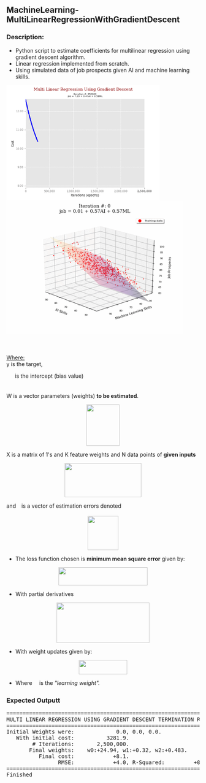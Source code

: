 <h2>MachineLearning-MultiLinearRegressionWithGradientDescent</h2>
<h3>Description:</h3>
<ul style="list-style-type:disc">
<li>Python script to estimate coefficients for multilinear regression using gradient descent algorithm. </li>
<li>Linear regression implemented from scratch.</li>
<li>Using simulated data of job prospects given AI and machine learning skills.</li>
</ul>

<p float="left">
  <img src="/linearRegressionCost.gif" width="400" alt="Cost of algorithm improvement through epochs."/>
  <img src="/linearRegressionFit.gif" width="460"alt="Shape of the hyperplane as cost from algorithm improves through epochs."/>
</p>

 


<p align="center"><img src="svgs/de06882459b39a41989eb4cfb3adad12.svg" align=middle width=100.40293725pt height=17.8466442pt/></p>
<u>Where:</u><br>
y is the target,<br>
<p>
<img src="svgs/08a0aa2c6ce40306bad8bab7f60a9523.svg" align=middle width=18.32105549999999pt height=14.15524440000002pt/> is the intercept (bias value)</p><br>
W is a vector parameters (weights) <strong>to be estimated</strong>.

<p align="center"><img src="svgs/e494bcd9ee6c4318551298c101e2fd8b.svg" align=middle width=85.88028735pt height=108.49422870000001pt/></p>

 
X is a matrix of 1's and K feature weights and N data points of <strong>given inputs</strong>

<p align="center"><img src="svgs/7c0a4d8bcc24c33ddb67f85bf718d175.svg" align=middle width=200.3263218pt height=88.76800184999999pt/></p> 
 
 and <img src="svgs/7ccca27b5ccc533a2dd72dc6fa28ed84.svg" align=middle width=6.672392099999992pt height=14.15524440000002pt/> is a vector of estimation errors denoted
 <p align="center"><img src="svgs/8f0e92ede6c8f98716d5e718611b7c7b.svg" align=middle width=80.78418644999999pt height=88.76800184999999pt/></p>

 
 
<ul style="list-style-type:disc">
	<li>The loss function chosen is <strong>minimum mean square error</strong> given by:</li>
</ul>

<p align="center"><img src="svgs/7fdf46eb804213abbe366918f7fb3ce7.svg" align=middle width=231.84320774999998pt height=47.60747145pt/></p>

<ul style="list-style-type:disc">
	<li>With partial derivatives</li>
</ul>
<p align="center"><img src="svgs/7e7d6721153a3f931a9c93332de39e07.svg" align=middle width=242.92115924999996pt height=105.07795814999999pt/></p>

<ul style="list-style-type:disc">
 <li>With weight updates given by:</li>
</ul>

<p align="center"><img src="svgs/7d5659f6aef43ad887de68ba61e98142.svg" align=middle width=126.34763954999998pt height=36.2778141pt/></p>

<ul style="list-style-type:disc">
	<li>Where <img src="svgs/c745b9b57c145ec5577b82542b2df546.svg" align=middle width=10.57650494999999pt height=14.15524440000002pt/> is the <em>"learning weight".</em>
</ul>

 
		
		
<h3>Expected Outputt</h3>
<pre>
=======================================================================
MULTI LINEAR REGRESSION USING GRADIENT DESCENT TERMINATION RESULTS
=======================================================================
Initial Weights were:             0.0, 0.0, 0.0.
   With initial cost:          3281.9.
        # Iterations:       2,500,000.
       Final weights:    w0:+24.94, w1:+0.32, w2:+0.483.
          Final cost:            +8.1.
                RMSE:            +4.0, R-Squared:         +0.7
=======================================================================
Finished
</pre>
